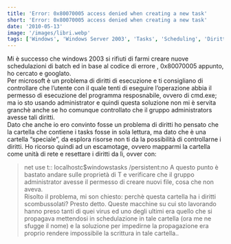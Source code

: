 ```yaml
---
title: 'Error: 0x80070005 access denied when creating a new task'
short: 'Error: 0x80070005 access denied when creating a new task'
date: '2010-05-13'
image: '/images/libri.webp'
tags: ['Windows', 'Windows Server 2003', 'Tasks', 'Scheduling', 'Diritti', 'Permessi']
---
```


Mi è successo che windows 2003 si rifiuti di farmi creare nuove schedulazioni di batch ed in base al codice di errore , 0x80070005 appunto, ho cercato e googlato.  
Per microsoft è un problema di diritti di esecuzione e ti consigliano di controllare che l’utente con il quale tenti di eseguire l’operazione abbia il permesso di esecuzione del programma resposnabile, ovvero di cmd.exe; ma io sto usando administrator e quindi questa soluzione non mi è servita granchè anche se ho comunque controllato che il gruppo administrators avesse tali diritti.  
Dato che anche io ero convinto fosse un problema di diritti ho pensato che la cartella che contiene i tasks fosse in sola lettura, ma dato che è una cartella “speciale”, da esplora risorse non ti da la possibilità di controllarne i diritti. Ho ricorso quindi ad un escamotage, ovvero mapparmi la cartella come unità di rete e resettare i diritti da lì, ovver con:  
>net use t:: localhostc$windowstasks /persistent:no
A questo punto è bastato andare sulle proprietà di T e verificare che il gruppo administrator avesse il permesso di creare nuovi file, cosa che non aveva.  
Risolto il problema, mi son chiesto: perchè questa cartella ha i diritti scombussolati? Presto detto. Queste macchine su cui sto lavorando hanno preso tanti di quei virus ed uno degli ultimi era quello che si propagava mettendosi in schedulazione in tale cartella (ora me ne sfugge il nome) e la soluzione per impedirne la propagazione era proprio rendere impossibile la scrittura in tale cartella..